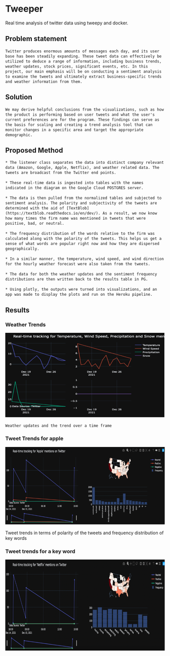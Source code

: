 # Tweeper

Real time analysis of twitter data using tweepy and docker. 

## Problem statement
    Twitter produces enormous amounts of messages each day, and its user base has been steadily expanding. These tweet data can effectively be utilized to deduce a range of information, including business trends, weather updates, stock prices, significant events, etc. In this project, our main emphasis will be on conducting a sentiment analysis to examine the tweets and ultimately extract business-specific trends and weather information from them.


## Solution
    We may derive helpful conclusions from the visualizations, such as how the product is performing based on user tweets and what the user's current preferences are for the program. These findings can serve as the basis for scaling and creating a trend analysis tool that can monitor changes in a specific area and target the appropriate demographic.

## Proposed Method
    * The listener class separates the data into distinct company relevant data (Amazon, Google, Apple, Netflix), and weather related data. The tweets are broadcast from the Twitter end points.

    * These real-time data is ingested into tables with the names indicated in the diagram on the Google Cloud POSTGRES server.

    * The data is then pulled from the normalized tables and subjected to sentiment analysis. The polarity and subjectivity of the tweets are determined with the aid of [TextBlob](https://textblob.readthedocs.io/en/dev/). As a result, we now know how many times the firm name was mentioned in tweets that were positive, bad, or neutral.

    * The frequency distribution of the words relative to the firm was calculated along with the polarity of the tweets. This helps us get a sense of what words are popular right now and how they are dispersed geographically.

    * In a similar manner, the temperature, wind speed, and wind direction for the hourly weather forecast were also taken from the tweets.

    * The data for both the weather updates and the sentiment frequency distributions are then written back to the results table in PG.

    * Using plotly, the outputs were turned into visualizations, and an app was made to display the plots and run on the Heroku pipeline.


## Results

### Weather Trends
![Weather Trends](./images/Picture1.png)

    Weather updates and the trend over a time frame 

### Tweet Trends for apple
![Tweet Trends for apple](./images/Picture2.png)

Tweet trends in terms of polarity of the tweets and frequency distribution of key words

### Tweet trends for a key word
![Trends for a key word](./images/Picture3.png)